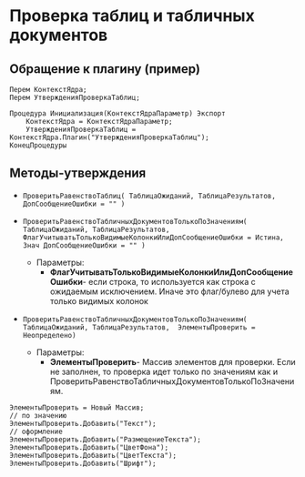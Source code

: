 # Проверка таблиц и табличных документов

## Обращение к плагину (пример)

```bsl
Перем КонтекстЯдра;
Перем УтвержденияПроверкаТаблиц;

Процедура Инициализация(КонтекстЯдраПараметр) Экспорт
	КонтекстЯдра = КонтекстЯдраПараметр;
	УтвержденияПроверкаТаблиц = КонтекстЯдра.Плагин("УтвержденияПроверкаТаблиц");
КонецПроцедуры
```

## Методы-утверждения

- `ПроверитьРавенствоТаблиц( ТаблицаОжиданий, ТаблицаРезультатов, ДопСообщениеОшибки = "" )`

- `ПроверитьРавенствоТабличныхДокументовТолькоПоЗначениям( ТаблицаОжиданий, ТаблицаРезультатов, ФлагУчитыватьТолькоВидимыеКолонкиИлиДопСообщениеОшибки = Истина, Знач ДопСообщениеОшибки = "" )`
  - Параметры:
    - **ФлагУчитыватьТолькоВидимыеКолонкиИлиДопСообщениеОшибки**- если строка, то используется как строка с ожидаемым исключением. Иначе это флаг/булево для учета только видимых колонок

- `ПроверитьРавенствоТабличныхДокументовТолькоПоЗначениям( ТаблицаОжиданий, ТаблицаРезультатов,  ЭлементыПроверить = Неопределено)`
  - Параметры:
    - **ЭлементыПроверить**- Массив элементов для проверки. Если не заполнен, то проверка идет только по значениям как и ПроверитьРавенствоТабличныхДокументовТолькоПоЗначениям.
   
```bsl
ЭлементыПроверить = Новый Массив;   
// по значению
ЭлементыПроверить.Добавить("Текст");
// оформление
ЭлементыПроверить.Добавить("РазмещениеТекста");
ЭлементыПроверить.Добавить("ЦветФона");
ЭлементыПроверить.Добавить("ЦветТекста");
ЭлементыПроверить.Добавить("Шрифт");
```